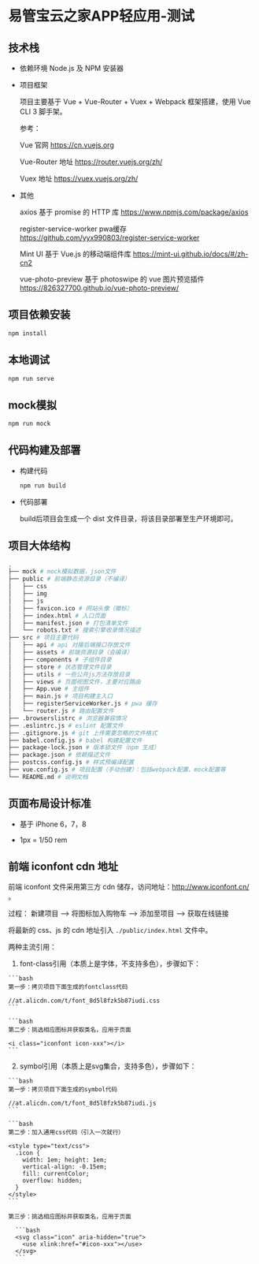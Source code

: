 # 易管宝云之家APP轻应用-测试

## 技术栈

- 依赖环境 Node.js 及 NPM 安装器
  
- 项目框架

  项目主要基于 Vue + Vue-Router + Vuex + Webpack 框架搭建，使用 Vue CLI 3 脚手架。
  
  参考：

  Vue 官网 https://cn.vuejs.org

  Vue-Router 地址 https://router.vuejs.org/zh/

  Vuex 地址 https://vuex.vuejs.org/zh/ 

- 其他

  axios 基于 promise 的 HTTP 库 https://www.npmjs.com/package/axios

  register-service-worker pwa缓存 https://github.com/yyx990803/register-service-worker

  Mint UI 基于 Vue.js 的移动端组件库 https://mint-ui.github.io/docs/#/zh-cn2

  vue-photo-preview 基于 photoswipe 的 vue 图片预览插件 https://826327700.github.io/vue-photo-preview/

## 项目依赖安装
  ```bash
  npm install
  ```

## 本地调试
  ```bash
  npm run serve
  ```

## mock模拟
  ```bash
  npm run mock
  ```

## 代码构建及部署

- 构建代码

  ```bash
  npm run build
  ```

- 代码部署

  build后项目会生成一个 dist 文件目录，将该目录部署至生产环境即可。

## 项目大体结构

  ```bash
  .
  ├── mock # mock模拟数据，json文件
  ├── public # 前端静态资源目录（不编译）
  │   ├── css
  │   ├── img
  │   ├── js
  │   ├── favicon.ico # 网站头像（徽标）
  │   ├── index.html # 入口页面
  │   ├── manifest.json # 打包清单文件
  │   └── robots.txt # 搜索引擎收录情况描述
  ├── src # 项目主要代码
  │   ├── api # api 对接后端接口存放文件
  │   ├── assets # 前端资源目录（会编译）
  │   ├── components # 子组件目录
  │   ├── store # 状态管理文件目录
  │   ├── utils # 一些公共js方法存放目录
  │   ├── views # 页面视图文件，主要对应路由
  │   ├── App.vue # 主组件
  │   ├── main.js # 项目构建主入口
  │   ├── registerServiceWorker.js # pwa 缓存
  │   └── router.js # 路由配置文件
  ├── .browserslistrc # 浏览器兼容情况
  ├── .eslintrc.js # eslint 配置文件
  ├── .gitignore.js # git 上传需要忽略的文件格式
  ├── babel.config.js # babel 构建配置文件
  ├── package-lock.json # 版本锁文件（npm 生成）
  ├── package.json # 依赖描述文件
  ├── postcss.config.js # 样式预编译配置
  ├── vue.config.js # 项目配置（手动创建）：包括webpack配置、mock配置等
  └── README.md # 说明文档
  ```

## 页面布局设计标准

- 基于 iPhone 6，7，8

- 1px = 1/50 rem

## 前端 iconfont cdn 地址

  前端 iconfont 文件采用第三方 cdn 储存，访问地址：http://www.iconfont.cn/ 。

  过程： 新建项目 ——> 将图标加入购物车 ——> 添加至项目 ——> 获取在线链接

  将最新的 css、js 的 cdn 地址引入 `./public/index.html` 文件中。

  两种主流引用：

  1. font-class引用（本质上是字体，不支持多色），步骤如下：

    ```bash
    第一步：拷贝项目下面生成的fontclass代码

    //at.alicdn.com/t/font_8d5l8fzk5b87iudi.css
    ```
    
    ```bash
    第二步：挑选相应图标并获取类名，应用于页面
      
    <i class="iconfont icon-xxx"></i>
    ```

  2. symbol引用（本质上是svg集合，支持多色），步骤如下：

    ```bash
    第一步：拷贝项目下面生成的symbol代码

    //at.alicdn.com/t/font_8d5l8fzk5b87iudi.js
    ```

    ```bash
    第二步：加入通用css代码（引入一次就行）
    
    <style type="text/css">
      .icon {
        width: 1em; height: 1em;
        vertical-align: -0.15em;
        fill: currentColor;
        overflow: hidden;
      }
    </style>
    ```

    第三步：挑选相应图标并获取类名，应用于页面

      ```bash
      <svg class="icon" aria-hidden="true">
        <use xlink:href="#icon-xxx"></use>
      </svg>
      ```
